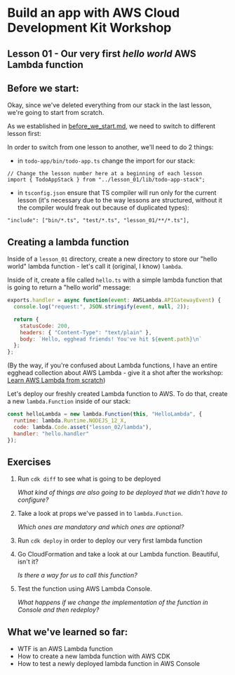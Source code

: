 # Build an app with AWS Cloud Development Kit Workshop

## Lesson 01 - Our very first _hello world_ AWS Lambda function

## Before we start:

Okay, since we've deleted everything from our stack in the last lesson, we're going to start from scratch.

As we established in [before_we_start.md](/before_we_start.md), we need to switch to different lesson first:

In order to switch from one lesson to another, we'll need to do 2 things:

- in `todo-app/bin/todo-app.ts` change the import for our stack:

```
// Change the lesson number here at a beginning of each lesson
import { TodoAppStack } from "../lesson_01/lib/todo-app-stack";
```

- in `tsconfig.json` ensure that TS compiler will run only for the current lesson (it's necessary due to the way lessons are structured, without it the compiler would freak out because of duplicated types):

```
"include": ["bin/*.ts", "test/*.ts", "lesson_01/**/*.ts"],
```

## Creating a lambda function

Inside of a `lesson_01` directory, create a new directory to store our "hello world" lambda function - let's call it (original, I know) `lambda`.

Inside of it, create a file called `hello.ts` with a simple lambda function that is going to return a "hello world" message:

```js
exports.handler = async function(event: AWSLambda.APIGatewayEvent) {
  console.log("request:", JSON.stringify(event, null, 2));

  return {
    statusCode: 200,
    headers: { "Content-Type": "text/plain" },
    body: `Hello, egghead friends! You've hit ${event.path}\n`
  };
};
```

(By the way, if you're confused about Lambda functions, I have an entire egghead collection about AWS Lambda - give it a shot after the workshop: [Learn AWS Lambda from scratch](https://egghead.io/playlists/learn-aws-lambda-from-scratch-d29d?af=6p5abz))

Let's deploy our freshly created Lambda function to AWS. To do that, create a new `lambda.Function` inside of our stack:

```js
const helloLambda = new lambda.Function(this, "HelloLambda", {
  runtime: lambda.Runtime.NODEJS_12_X,
  code: lambda.Code.asset("lesson_02/lambda"),
  handler: "hello.handler"
});
```

## Exercises

1. Run `cdk diff` to see what is going to be deployed

   _What kind of things are also going to be deployed that we didn't have to configure?_

2. Take a look at props we've passed in to `lambda.Function`.

   _Which ones are mandatory and which ones are optional?_

3. Run `cdk deploy` in order to deploy our very first lambda function

4. Go CloudFormation and take a look at our Lambda function. Beautiful, isn't it?

   _Is there a way for us to call this function?_

5. Test the function using AWS Lambda Console.

   _What happens if we change the implementation of the function in Console and then redeploy?_

## What we've learned so far:

- WTF is an AWS Lambda function
- How to create a new lambda function with AWS CDK
- How to test a newly deployed lambda function in AWS Console

